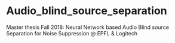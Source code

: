 # Audio_blind_source_separation
Master thesis Fall 2018: Neural Network based Audio Blind source Separation for Noise Suppression @ EPFL &amp; Logitech
